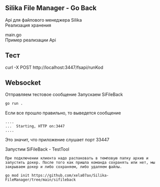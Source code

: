 ## Silika File Manager - Go Back
Api для файлового менеджера Silika  
Реализация хранения 

main.go  
Пример реализации Api
## Тест
curl -X POST http://localhost:3447/fsapi/runKod

## Websocket
 Отправляем тестовое сообщение
 Запускаем SiFileBack
 ```sh
go run .
```
Если все прошло правильно, то выведется сообщение 
```
....
...  Starting, HTTP on:3447
....
```
Это значит, что приложение слушает порт 33447

Запустим SiFileBack - TestTool

```
При подключении клиента надо распаковать в темповую папку архив и запустить докер. После того как пришла команда сохранять или нет, мы закрываем докер и либо сохраняем, либо удаляем файлы.

go mod init https://github.com/xela07ax/Silika-FileManager/tree/main/sifileback